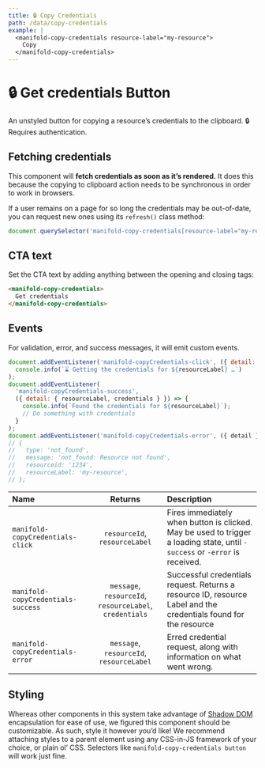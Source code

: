 ```yaml
---
title: 🔒 Copy Credentials
path: /data/copy-credentials
example: |
  <manifold-copy-credentials resource-label="my-resource">
    Copy
  </manifold-copy-credentials>
---
```


# 🔒 Get credentials Button

An unstyled button for copying a resource’s credentials to the clipboard. 🔒 Requires
authentication.

## Fetching credentials

This component will **fetch credentials as soon as it’s rendered.** It does this because the copying
to clipboard action needs to be synchronous in order to work in browsers.

If a user remains on a page for so long the credentials may be out-of-date, you can request new ones
using its `refresh()` class method:

```js
document.querySelector('manifold-copy-credentials[resource-label="my-resource"]').refresh();
```

## CTA text

Set the CTA text by adding anything between the opening and closing tags:

```html
<manifold-copy-credentials>
  Get credentials
</manifold-copy-credentials>
```

## Events

For validation, error, and success messages, it will emit custom events.

```js
document.addEventListener('manifold-copyCredentials-click', ({ detail: { resourceLabel } }) =>
  console.info(`⌛ Getting the credentials for ${resourceLabel} …`)
);
document.addEventListener(
  'manifold-copyCredentials-success',
  ({ detail: { resourceLabel, credentials } }) => {
    console.info(`Found the credentials for ${resourceLabel}`);
    // Do something with credentials
  }
);
document.addEventListener('manifold-copyCredentials-error', ({ detail }) => console.log(detail));
// {
//   type: 'not_found',
//   message: 'not_found: Resource not found',
//   resourceid: '1234',
//   resourceLabel: 'my-resource',
// };
```

| Name                               |                         Returns                         | Description                                                                                                                 |
| :--------------------------------- | :-----------------------------------------------------: | :-------------------------------------------------------------------------------------------------------------------------- |
| `manifold-copyCredentials-click`   |              `resourceId`, `resourceLabel`              | Fires immediately when button is clicked. May be used to trigger a loading state, until `-success` or `-error` is received. |
| `manifold-copyCredentials-success` | `message`, `resourceId`, `resourceLabel`, `credentials` | Successful credentials request. Returns a resource ID, resource Label and the credentials found for the resource            |
| `manifold-copyCredentials-error`   |        `message`, `resourceId`, `resourceLabel`         | Erred credential request, along with information on what went wrong.                                                        |

## Styling

Whereas other components in this system take advantage of [Shadow DOM][shadow-dom] encapsulation for
ease of use, we figured this component should be customizable. As such, style it however you’d like!
We recommend attaching styles to a parent element using any CSS-in-JS framework of your choice, or
plain ol’ CSS. Selectors like `manifold-copy-credentials button` will work just fine.

[shadow-dom]: https://developers.google.com/web/fundamentals/web-components/shadowdom

